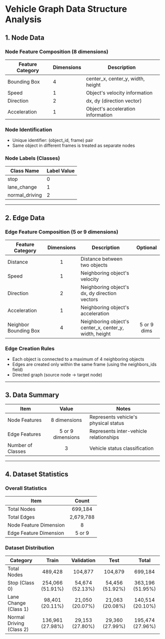# Vehicle Graph Data Structure Analysis

## 1. Node Data

### Node Feature Composition (8 dimensions)
| Feature Category | Dimensions | Description |
|------------------|------------|-------------|
| Bounding Box | 4 | center_x, center_y, width, height |
| Speed | 1 | Object's velocity information |
| Direction | 2 | dx, dy (direction vector) |
| Acceleration | 1 | Object's acceleration information |

### Node Identification
- Unique identifier: (object_id, frame) pair
- Same object in different frames is treated as separate nodes

### Node Labels (Classes)
| Class Name | Label Value |
|------------|-------------|
| stop | 0 |
| lane_change | 1 |
| normal_driving | 2 |

---

## 2. Edge Data

### Edge Feature Composition (5 or 9 dimensions)
| Feature Category | Dimensions | Description | Optional |
|------------------|:------------:|-------------|:---:  |
| Distance | 1 | Distance between two objects |  |
| Speed | 1 | Neighboring object's velocity |  |
| Direction | 2 | Neighboring object's dx, dy direction vectors |  |
| Acceleration | 1 | Neighboring object's acceleration |  |
| Neighbor Bounding Box | 4 | Neighboring object's center_x, center_y, width, height | 5 or 9 dims |

### Edge Creation Rules
- Each object is connected to a maximum of 4 neighboring objects
- Edges are created only within the same frame (using the neighbors_ids field)
- Directed graph (source node → target node)

---

## 3. Data Summary
| Item | Value | Notes |
|------|:-------:|-------|
| Node Features | 8 dimensions | Represents vehicle's physical status |
| Edge Features | 5 or 9 dimensions | Represents inter-vehicle relationships |
| Number of Classes | 3 | Vehicle status classification |

---

## 4. Dataset Statistics

### Overall Statistics
| Item | Count |
|------|:-------:|
| Total Nodes | 699,184 |
| Total Edges | 2,679,788 |
| Node Feature Dimension | 8 |
| Edge Feature Dimension | 5 or 9 |

### Dataset Distribution

| Category | Train | Validation | Test | Total |
|------|:-------:|:-------:|:-------:|:-------:|
| Total Nodes | 489,428 | 104,877 | 104,879 | 699,184 |
| Stop (Class 0) | 254,066 (51.91%) | 54,674 (52.13%) | 54,456 (51.92%) | 363,196 (51.95%) |
| Lane Change (Class 1) | 98,401 (20.11%) | 21,050 (20.07%) | 21,063 (20.08%) | 140,514 (20.10%) |
| Normal Driving (Class 2) | 136,961 (27.98%) | 29,153 (27.80%) | 29,360 (27.99%) | 195,474 (27.96%) |
